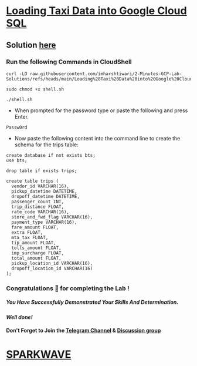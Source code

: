 # [Loading Taxi Data into Google Cloud SQL](https://www.cloudskillsboost.google/games/5521/labs/35625)

## Solution [here](https://youtu.be/it72NG_h_XY)

### Run the following Commands in CloudShell

```
curl -LO raw.githubusercontent.com/imharshtiwari/2-Minutes-GCP-Lab-Solutions/refs/heads/main/Loading%20Taxi%20Data%20into%20Google%20Cloud%20SQL/shell.sh

sudo chmod +x shell.sh

./shell.sh
```

* When prompted for the password type or paste the following and press Enter.

```
Passw0rd
```

* Now paste the following content into the command line to create the schema for the trips table:

```
create database if not exists bts;
use bts;

drop table if exists trips;

create table trips (
  vendor_id VARCHAR(16),    
  pickup_datetime DATETIME,
  dropoff_datetime DATETIME,
  passenger_count INT,
  trip_distance FLOAT,
  rate_code VARCHAR(16),
  store_and_fwd_flag VARCHAR(16),
  payment_type VARCHAR(16),
  fare_amount FLOAT,
  extra FLOAT,
  mta_tax FLOAT,
  tip_amount FLOAT,
  tolls_amount FLOAT,
  imp_surcharge FLOAT,
  total_amount FLOAT,
  pickup_location_id VARCHAR(16),
  dropoff_location_id VARCHAR(16)
);
```

### Congratulations 🎉 for completing the Lab !

##### *You Have Successfully Demonstrated Your Skills And Determination.*

#### *Well done!*

#### Don't Forget to Join the [Telegram Channel](https://t.me/sparkwave.01) & [Discussion group](https://t.me/sparkwave.01chats)

# [SPARKWAVE](https://www.youtube.com/@sparkwave.01)
